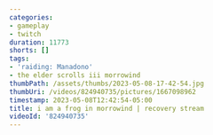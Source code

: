 ```yaml
---
categories:
- gameplay
- twitch
duration: 11773
shorts: []
tags:
- 'raiding: Manadono'
- the elder scrolls iii morrowind
thumbPath: /assets/thumbs/2023-05-08-17-42-54.jpg
thumbUri: /videos/824940735/pictures/1667098962
timestamp: 2023-05-08T12:42:54-05:00
title: i am a frog in morrowind | recovery stream
videoId: '824940735'
---
```

